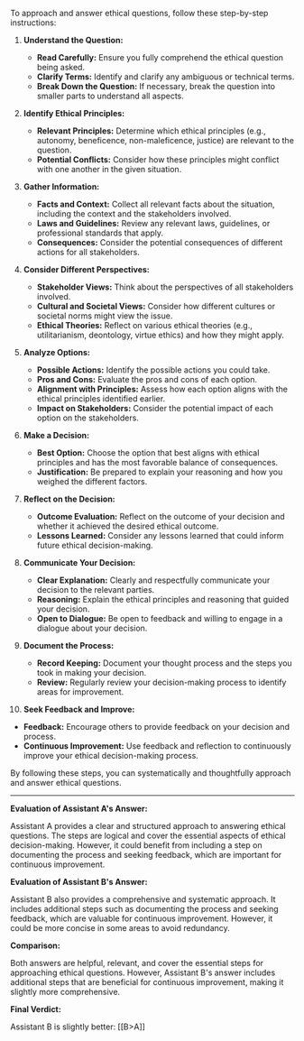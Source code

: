 
To approach and answer ethical questions, follow these step-by-step instructions:

1. **Understand the Question:**
   - **Read Carefully:** Ensure you fully comprehend the ethical question being asked.
   - **Clarify Terms:** Identify and clarify any ambiguous or technical terms.
   - **Break Down the Question:** If necessary, break the question into smaller parts to understand all aspects.

2. **Identify Ethical Principles:**
   - **Relevant Principles:** Determine which ethical principles (e.g., autonomy, beneficence, non-maleficence, justice) are relevant to the question.
   - **Potential Conflicts:** Consider how these principles might conflict with one another in the given situation.

3. **Gather Information:**
   - **Facts and Context:** Collect all relevant facts about the situation, including the context and the stakeholders involved.
   - **Laws and Guidelines:** Review any relevant laws, guidelines, or professional standards that apply.
   - **Consequences:** Consider the potential consequences of different actions for all stakeholders.

4. **Consider Different Perspectives:**
   - **Stakeholder Views:** Think about the perspectives of all stakeholders involved.
   - **Cultural and Societal Views:** Consider how different cultures or societal norms might view the issue.
   - **Ethical Theories:** Reflect on various ethical theories (e.g., utilitarianism, deontology, virtue ethics) and how they might apply.

5. **Analyze Options:**
   - **Possible Actions:** Identify the possible actions you could take.
   - **Pros and Cons:** Evaluate the pros and cons of each option.
   - **Alignment with Principles:** Assess how each option aligns with the ethical principles identified earlier.
   - **Impact on Stakeholders:** Consider the potential impact of each option on the stakeholders.

6. **Make a Decision:**
   - **Best Option:** Choose the option that best aligns with ethical principles and has the most favorable balance of consequences.
   - **Justification:** Be prepared to explain your reasoning and how you weighed the different factors.

7. **Reflect on the Decision:**
   - **Outcome Evaluation:** Reflect on the outcome of your decision and whether it achieved the desired ethical outcome.
   - **Lessons Learned:** Consider any lessons learned that could inform future ethical decision-making.

8. **Communicate Your Decision:**
   - **Clear Explanation:** Clearly and respectfully communicate your decision to the relevant parties.
   - **Reasoning:** Explain the ethical principles and reasoning that guided your decision.
   - **Open to Dialogue:** Be open to feedback and willing to engage in a dialogue about your decision.

9. **Document the Process:**
   - **Record Keeping:** Document your thought process and the steps you took in making your decision.
   - **Review:** Regularly review your decision-making process to identify areas for improvement.

10. **Seek Feedback and Improve:**
   - **Feedback:** Encourage others to provide feedback on your decision and process.
   - **Continuous Improvement:** Use feedback and reflection to continuously improve your ethical decision-making process.

By following these steps, you can systematically and thoughtfully approach and answer ethical questions.

---

**Evaluation of Assistant A's Answer:**

Assistant A provides a clear and structured approach to answering ethical questions. The steps are logical and cover the essential aspects of ethical decision-making. However, it could benefit from including a step on documenting the process and seeking feedback, which are important for continuous improvement.

**Evaluation of Assistant B's Answer:**

Assistant B also provides a comprehensive and systematic approach. It includes additional steps such as documenting the process and seeking feedback, which are valuable for continuous improvement. However, it could be more concise in some areas to avoid redundancy.

**Comparison:**

Both answers are helpful, relevant, and cover the essential steps for approaching ethical questions. However, Assistant B's answer includes additional steps that are beneficial for continuous improvement, making it slightly more comprehensive.

**Final Verdict:**

Assistant B is slightly better: [[B>A]]